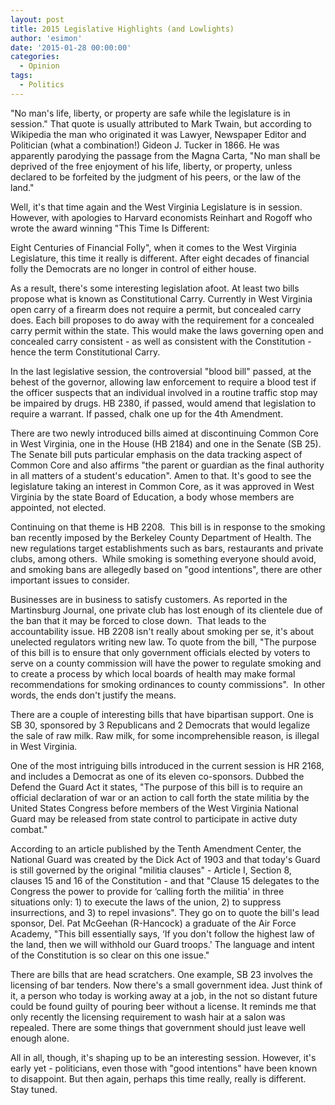 ```yaml
---
layout: post
title: 2015 Legislative Highlights (and Lowlights)
author: 'esimon'
date: '2015-01-28 00:00:00'
categories:
  - Opinion
tags:
  - Politics
---
```

"No man's life, liberty, or property are safe while the legislature is in session." That quote is usually attributed to Mark Twain, but according to Wikipedia the man who originated it was Lawyer, Newspaper Editor and Politician (what a combination!) Gideon J. Tucker in 1866. He was apparently parodying the passage from the Magna Carta, "No man shall be deprived of the free enjoyment of his life, liberty, or property, unless declared to be forfeited by the judgment of his peers, or the law of the land."

Well, it's that time again and the West Virginia Legislature is in session. However, with apologies to Harvard economists Reinhart and Rogoff who wrote the award winning "This Time Is Different:

Eight Centuries of Financial Folly", when it comes to the West Virginia Legislature, this time it really is different. After eight decades of financial folly the Democrats are no longer in control of either house. 

As a result, there's some interesting legislation afoot. At least two bills propose what is known as Constitutional Carry. Currently in West Virginia open carry of a firearm does not require a permit, but concealed carry does. Each bill proposes to do away with the requirement for a concealed carry permit within the state. This would make the laws governing open and concealed carry consistent - as well as consistent with the Constitution - hence the term Constitutional Carry. 

In the last legislative session, the controversial "blood bill" passed, at the behest of the governor, allowing law enforcement to require a blood test if the officer suspects that an individual involved in a routine traffic stop may be impaired by drugs. HB 2380, if passed, would amend that legislation to require a warrant. If passed, chalk one up for the 4th Amendment. 

There are two newly introduced bills aimed at discontinuing Common Core in West Virginia, one in the House (HB 2184) and one in the Senate (SB 25). The Senate bill puts particular emphasis on the data tracking aspect of Common Core and also affirms "the parent or guardian as the final authority in all matters of a student's education". Amen to that. It's good to see the legislature taking an interest in Common Core, as it was approved in West Virginia by the state Board of Education, a body whose members are appointed, not elected. 

Continuing on that theme is HB 2208.  This bill is in response to the smoking ban recently imposed by the Berkeley County Department of Health. The new regulations target establishments such as bars, restaurants and private clubs, among others.  While smoking is something everyone should avoid, and smoking bans are allegedly based on "good intentions", there are other important issues to consider. 

Businesses are in business to satisfy customers. As reported in the Martinsburg Journal, one private club has lost enough of its clientele due of the ban that it may be forced to close down.  That leads to the accountability issue. HB 2208 isn't really about smoking per se, it's about unelected regulators writing new law. To quote from the bill, "The purpose of this bill is to ensure that only government officials elected by voters to serve on a county commission will have the power to regulate smoking and to create a process by which local boards of health may make formal recommendations for smoking ordinances to county commissions".  In other words, the ends don't justify the means. 

There are a couple of interesting bills that have bipartisan support. One is SB 30, sponsored by 3 Republicans and 2 Democrats that would legalize the sale of raw milk. Raw milk, for some incomprehensible reason, is illegal in West Virginia. 

One of the most intriguing bills introduced in the current session is HR 2168, and includes a Democrat as one of its eleven co-sponsors. Dubbed the Defend the Guard Act it states, "The purpose of this bill is to require an official declaration of war or an action to call forth the state militia by the United States Congress before members of the West Virginia National Guard may be released from state control to participate in active duty combat." 

According to an article published by the Tenth Amendment Center, the National Guard was created by the Dick Act of 1903 and that today's Guard is still governed by the original "militia clauses" - Article I, Section 8, clauses 15 and 16 of the Constitution - and that "Clause 15 delegates to the Congress the power to provide for ‘calling forth the militia' in three situations only: 1) to execute the laws of the union, 2) to suppress insurrections, and 3) to repel invasions". They go on to quote the bill's lead sponsor, Del. Pat McGeehan (R-Hancock) a graduate of the Air Force Academy, "This bill essentially says, ‘If you don't follow the highest law of the land, then we will withhold our Guard troops.' The language and intent of the Constitution is so clear on this one issue."

There are bills that are head scratchers. One example, SB 23 involves the licensing of bar tenders. Now there's a small government idea. Just think of it, a person who today is working away at a job, in the not so distant future could be found guilty of pouring beer without a license. It reminds me that only recently the licensing requirement to wash hair at a salon was repealed. There are some things that government should just leave well enough alone. 

All in all, though, it's shaping up to be an interesting session. However, it's early yet - politicians, even those with "good intentions" have been known to disappoint. But then again, perhaps this time really, really is different. Stay tuned. 

